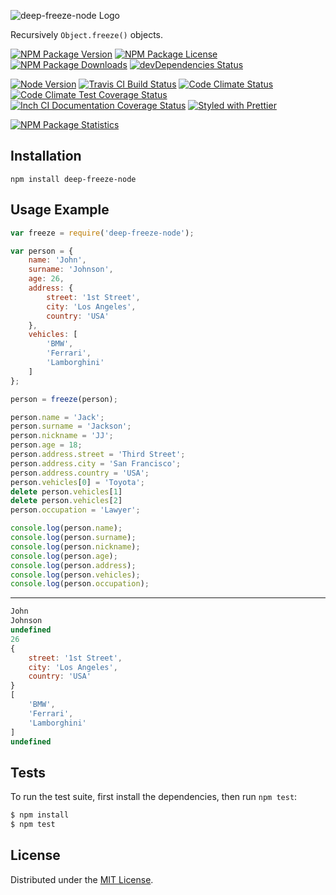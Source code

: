 ![deep-freeze-node Logo][logo]

Recursively `Object.freeze()` objects.

[![NPM Package Version][npm-package-version-badge]][npm-package-url]
[![NPM Package License][npm-package-license-badge]][npm-package-license-url]
[![NPM Package Downloads][npm-package-downloads-badge]][npm-package-url]
[![devDependencies Status][devDependencies-status-badge]][devDependencies-status-page-url]

[![Node Version][node-version-badge]][node-downloads-page-url]
[![Travis CI Build Status][travis-ci-build-status-badge]][travis-ci-build-status-page-url]
[![Code Climate Status][code-climate-status-badge]][code-climate-status-page-url]
[![Code Climate Test Coverage Status][code-climate-test-coverage-status-badge]][code-climate-test-coverage-status-page-url]
[![Inch CI Documentation Coverage Status][inch-ci-documentation-coverage-status-badge]][inch-ci-documentation-coverage-status-page-url]
[![Styled with Prettier][styled-with-prettier-badge]][styled-with-prettier-page-url]

[![NPM Package Statistics][npm-package-statistics-badge]][npm-package-url]

## Installation

`npm install deep-freeze-node`

## Usage Example

```javascript
var freeze = require('deep-freeze-node');

var person = {
    name: 'John',
    surname: 'Johnson',
    age: 26,
    address: {
        street: '1st Street',
        city: 'Los Angeles',
        country: 'USA'
    },
    vehicles: [
        'BMW',
        'Ferrari',
        'Lamborghini'
    ]
};

person = freeze(person);

person.name = 'Jack';
person.surname = 'Jackson';
person.nickname = 'JJ';
person.age = 18;
person.address.street = 'Third Street';
person.address.city = 'San Francisco';
person.address.country = 'USA';
person.vehicles[0] = 'Toyota';
delete person.vehicles[1]
delete person.vehicles[2]
person.occupation = 'Lawyer';

console.log(person.name);
console.log(person.surname);
console.log(person.nickname);
console.log(person.age);
console.log(person.address);
console.log(person.vehicles);
console.log(person.occupation);
```

***

```javascript
John
Johnson
undefined
26
{
    street: '1st Street',
    city: 'Los Angeles',
    country: 'USA'
}
[
    'BMW',
    'Ferrari',
    'Lamborghini'
]
undefined
```

## Tests

To run the test suite, first install the dependencies, then run `npm test`:

```bash
$ npm install
$ npm test
```

## License

Distributed under the [MIT License](LICENSE).

[logo]: https://cldup.com/eoIsKXU7s7.png

[npm-package-url]: https://npmjs.org/package/deep-freeze-node

[npm-package-version-badge]: https://img.shields.io/npm/v/deep-freeze-node.svg?style=flat-square

[npm-package-license-badge]: https://img.shields.io/npm/l/deep-freeze-node.svg?style=flat-square
[npm-package-license-url]: http://opensource.org/licenses/MIT

[npm-package-downloads-badge]: https://img.shields.io/npm/dm/deep-freeze-node.svg?style=flat-square

[devDependencies-status-badge]: https://david-dm.org/AnatoliyGatt/deep-freeze-node/dev-status.svg?style=flat-square
[devDependencies-status-page-url]: https://david-dm.org/AnatoliyGatt/deep-freeze-node#info=devDependencies

[node-version-badge]: https://img.shields.io/node/v/deep-freeze-node.svg?style=flat-square
[node-downloads-page-url]: https://nodejs.org/en/download/

[travis-ci-build-status-badge]: https://img.shields.io/travis/AnatoliyGatt/deep-freeze-node.svg?style=flat-square
[travis-ci-build-status-page-url]: https://travis-ci.org/AnatoliyGatt/deep-freeze-node

[code-climate-status-badge]: https://img.shields.io/codeclimate/github/AnatoliyGatt/deep-freeze-node.svg?style=flat-square
[code-climate-status-page-url]: https://codeclimate.com/github/AnatoliyGatt/deep-freeze-node

[code-climate-test-coverage-status-badge]: https://img.shields.io/codeclimate/coverage/github/AnatoliyGatt/deep-freeze-node.svg?style=flat-square
[code-climate-test-coverage-status-page-url]: https://codeclimate.com/github/AnatoliyGatt/deep-freeze-node/coverage

[inch-ci-documentation-coverage-status-badge]: https://inch-ci.org/github/AnatoliyGatt/deep-freeze-node.svg?style=flat-square
[inch-ci-documentation-coverage-status-page-url]: https://inch-ci.org/github/AnatoliyGatt/deep-freeze-node

[styled-with-prettier-badge]: https://img.shields.io/badge/styled_with-prettier-ff69b4.svg?style=flat-square
[styled-with-prettier-page-url]: https://github.com/prettier/prettier

[npm-package-statistics-badge]: https://nodei.co/npm/deep-freeze-node.png?downloads=true&downloadRank=true&stars=true
